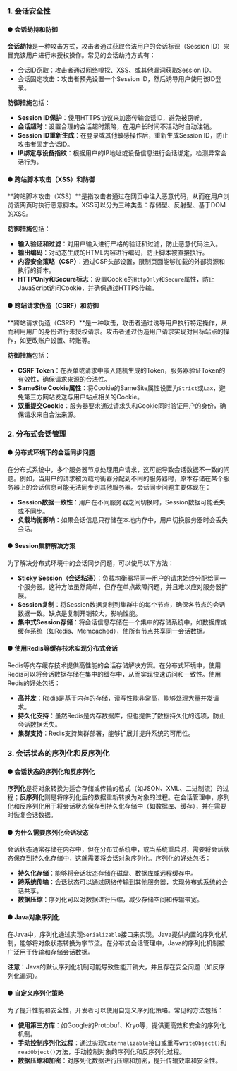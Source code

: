 ### 1. 会话安全性

#### ● 会话劫持和防御
**会话劫持**是一种攻击方式，攻击者通过获取合法用户的会话标识（Session ID）来冒充该用户进行未授权操作。常见的会话劫持方式有：
- 会话ID窃取：攻击者通过网络嗅探、XSS、或其他漏洞获取Session ID。
- 会话固定攻击：攻击者预先设置一个Session ID，然后诱导用户使用该ID登录。

**防御措施**包括：
- **Session ID保护**：使用HTTPS协议来加密传输会话ID，避免被窃听。
- **会话超时**：设置合理的会话超时策略，在用户长时间不活动时自动注销。
- **Session ID重新生成**：在登录或其他敏感操作后，重新生成Session ID，防止攻击者固定会话ID。
- **IP绑定与设备指纹**：根据用户的IP地址或设备信息进行会话绑定，检测异常会话行为。

#### ● 跨站脚本攻击（XSS）和防御
**跨站脚本攻击（XSS）**是指攻击者通过在网页中注入恶意代码，从而在用户浏览该网页时执行恶意脚本。XSS可以分为三种类型：存储型、反射型、基于DOM的XSS。

**防御措施**包括：
- **输入验证和过滤**：对用户输入进行严格的验证和过滤，防止恶意代码注入。
- **输出编码**：对动态生成的HTML内容进行编码，防止脚本被直接执行。
- **内容安全策略（CSP）**：通过CSP头部设置，限制页面能够加载的外部资源和执行的脚本。
- **HTTPOnly和Secure标志**：设置Cookie的`HttpOnly`和`Secure`属性，防止JavaScript访问Cookie，并确保通过HTTPS传输。

#### ● 跨站请求伪造（CSRF）和防御
**跨站请求伪造（CSRF）**是一种攻击，攻击者通过诱导用户执行特定操作，从而利用用户的身份进行未授权请求。攻击者通过伪造用户请求实现对目标站点的操作，如更改账户设置、转账等。

**防御措施**包括：
- **CSRF Token**：在表单或请求中嵌入随机生成的Token，服务器验证Token的有效性，确保请求来源的合法性。
- **SameSite Cookie属性**：将Cookie的SameSite属性设置为`Strict`或`Lax`，避免第三方网站发送与用户站点相关的Cookie。
- **双重提交Cookie**：服务器要求通过请求头和Cookie同时验证用户的身份，确保请求来自合法来源。

### 2. 分布式会话管理

#### ● 分布式环境下的会话同步问题
在分布式系统中，多个服务器节点处理用户请求，这可能导致会话数据不一致的问题。例如，当用户的请求被负载均衡器分配到不同的服务器时，原本存储在某个服务器上的会话信息可能无法同步到其他服务器。会话同步问题主要体现在：
- **Session数据一致性**：用户在不同服务器之间切换时，Session数据可能丢失或不同步。
- **负载均衡影响**：如果会话信息只存储在本地内存中，用户切换服务器时会丢失会话。

#### ● Session集群解决方案
为了解决分布式环境中的会话同步问题，可以使用以下方法：
- **Sticky Session（会话粘滞）**：负载均衡器将同一用户的请求始终分配给同一个服务器。这种方法虽然简单，但存在单点故障问题，并且难以应对服务器扩展。
- **Session复制**：将Session数据复制到集群中的每个节点，确保各节点的会话数据一致。缺点是复制开销较大，影响性能。
- **集中式Session存储**：将会话信息存储在一个集中的存储系统中，如数据库或缓存系统（如Redis、Memcached），使所有节点共享同一会话数据。

#### ● 使用Redis等缓存技术实现分布式会话
Redis等内存缓存技术提供高性能的会话存储解决方案。在分布式环境中，使用Redis可以将会话数据存储在集中的缓存中，从而实现快速访问和一致性。使用Redis的好处包括：
- **高并发**：Redis是基于内存的存储，读写性能非常高，能够处理大量并发请求。
- **持久化支持**：虽然Redis是内存数据库，但也提供了数据持久化的选项，防止会话数据丢失。
- **集群支持**：Redis支持集群部署，能够扩展并提升系统的可用性。

### 3. 会话状态的序列化和反序列化

#### ● 会话状态的序列化和反序列化
**序列化**是将对象转换为适合存储或传输的格式（如JSON、XML、二进制流）的过程；**反序列化**则是将序列化后的数据重新转换为对象的过程。在会话管理中，序列化和反序列化用于将会话状态保存到持久化存储中（如数据库、缓存），并在需要时恢复会话数据。

#### ● 为什么需要序列化会话状态
会话状态通常存储在内存中，但在分布式系统中，或当系统重启时，需要将会话状态保存到持久化存储中，这就需要将会话对象序列化。序列化的好处包括：
- **持久化存储**：能够将会话状态存储在磁盘、数据库或远程缓存中。
- **跨系统传输**：会话状态可以通过网络传输到其他服务器，实现分布式系统的会话共享。
- **数据压缩**：序列化可以对数据进行压缩，减少存储空间和传输带宽。

#### ● Java对象序列化
在Java中，序列化通过实现`Serializable`接口来实现。Java提供内置的序列化机制，能够将对象状态转换为字节流。在分布式会话管理中，Java的序列化机制被广泛用于传输和存储会话数据。

**注意**：Java的默认序列化机制可能导致性能开销大，并且存在安全问题（如反序列化漏洞）。

#### ● 自定义序列化策略
为了提升性能和安全性，开发者可以使用自定义序列化策略。常见的方法包括：
- **使用第三方库**：如Google的Protobuf、Kryo等，提供更高效和安全的序列化机制。
- **手动控制序列化过程**：通过实现`Externalizable`接口或重写`writeObject()`和`readObject()`方法，手动控制对象的序列化和反序列化过程。
- **数据压缩和加密**：对序列化数据进行压缩和加密，提升传输效率和安全性。
